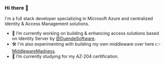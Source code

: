 ### Hi there 👋
I'm a full stack developer specializing in Microsoft Azure and centralized Identity & Access Management solutions.
- 🔭 I’m currently working on building & enhancing access solutions based on Identity Server by [@DuendeSoftware](https://github.com/DuendeSoftware).
- 🛠️ I'm also experimenting with building my own middleware over here 👉 [MiddlewareMadness](https://github.com/StuFrankish/MiddlewareMadness).
- 🌱 I’m currently studying for my AZ-204 certification.
